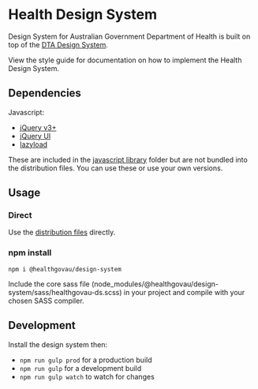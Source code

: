 # Health Design System
Design System for Australian Government Department of Health is built on top of the [DTA Design System](https://designsystem.gov.au/).

View the style guide for documentation on how to implement the Health Design System.

## Dependencies

Javascript:
* [jQuery v3+](https://jquery.com/)
* [jQuery UI](https://jqueryui.com/download/#!version=1.12.1&components=110000010001000000100000100000000000000000000000)
* [lazyload](https://github.com/verlok/lazyload)

These are included in the [javascript library](js/libraries) folder but are not bundled into the distribution files.
You can use these or use your own versions.

## Usage

### Direct
Use the [distribution files](dist) directly.

### npm install

`npm i @healthgovau/design-system`

Include the core sass file (node_modules/@healthgovau/design-system/sass/healthgovau-ds.scss) in your project and compile with your chosen SASS compiler.

## Development

Install the design system then:
* `npm run gulp prod` for a production build
* `npm run gulp` for a development build
* `npm run gulp watch` to watch for changes

